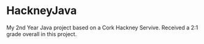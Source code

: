 # HackneyJava
My 2nd Year Java project based on a Cork Hackney Servive.
Received a 2:1 grade overall in this project.
